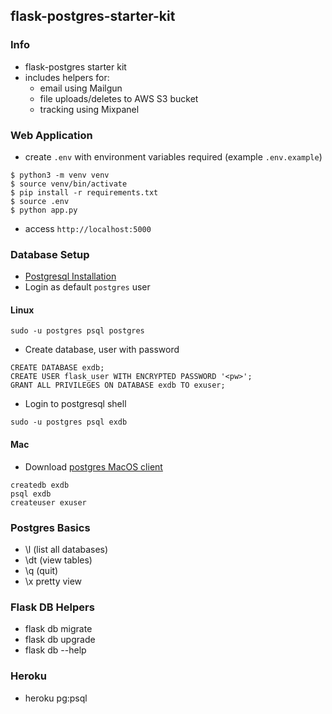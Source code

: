 ## flask-postgres-starter-kit


### Info

- flask-postgres starter kit
- includes helpers for:
  - email using Mailgun
  - file uploads/deletes to AWS S3 bucket
  - tracking using Mixpanel


### Web Application

- create `.env` with environment variables required (example `.env.example`)

```
$ python3 -m venv venv
$ source venv/bin/activate
$ pip install -r requirements.txt
$ source .env
$ python app.py
```

- access `http://localhost:5000`


### Database Setup

- [Postgresql Installation](https://www.postgresql.org/download/)
-  Login as default `postgres` user

#### Linux

```
sudo -u postgres psql postgres
```

- Create database, user with password

```
CREATE DATABASE exdb;
CREATE USER flask_user WITH ENCRYPTED PASSWORD '<pw>';
GRANT ALL PRIVILEGES ON DATABASE exdb TO exuser;
```

- Login to postgresql shell

```
sudo -u postgres psql exdb
```

#### Mac

- Download [postgres MacOS client](https://postgresapp.com/)

```
createdb exdb
psql exdb
createuser exuser
```


### Postgres Basics

- \l (list all databases)
- \dt (view tables)
- \q (quit)
- \x pretty view


### Flask DB Helpers

- flask db migrate
- flask db upgrade
- flask db --help


### Heroku 

- heroku pg:psql



